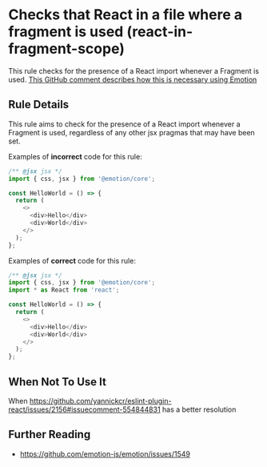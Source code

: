 # Checks that React in a file where a fragment is used (react-in-fragment-scope)

This rule checks for the presence of a React import whenever a Fragment is used. [This GitHub comment describes how this is necessary using Emotion](https://github.com/yannickcr/eslint-plugin-react/issues/2156#issuecomment-554844831)

## Rule Details

This rule aims to check for the presence of a React import whenever a Fragment is used, regardless of any other jsx pragmas that may have been set.

Examples of **incorrect** code for this rule:

```js
/** @jsx jsx */
import { css, jsx } from '@emotion/core';

const HelloWorld = () => {
  return (
    <>
      <div>Hello</div>
      <div>World</div>
    </>
  );
};
```

Examples of **correct** code for this rule:

```js
/** @jsx jsx */
import { css, jsx } from '@emotion/core';
import * as React from 'react';

const HelloWorld = () => {
  return (
    <>
      <div>Hello</div>
      <div>World</div>
    </>
  );
};
```

## When Not To Use It

When https://github.com/yannickcr/eslint-plugin-react/issues/2156#issuecomment-554844831 has a better resolution

## Further Reading

- https://github.com/emotion-js/emotion/issues/1549